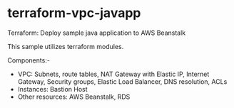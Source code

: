 # terraform-vpc-javapp

Terraform: Deploy sample java application to AWS Beanstalk

This sample utilizes terraform modules.

Components:-

- VPC: Subnets, route tables, NAT Gateway with Elastic IP, Internet Gateway, Security groups, Elastic Load Balancer, DNS resolution, ACLs
- Instances: Bastion Host
- Other resources: AWS Beanstalk, RDS
